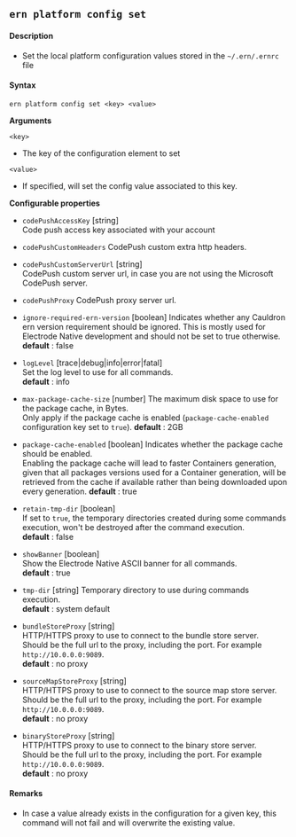 ## `ern platform config set`

#### Description

* Set the local platform configuration values stored in the `~/.ern/.ernrc` file  

#### Syntax

`ern platform config set <key> <value>`

**Arguments**

`<key>`

* The key of the configuration element to set

`<value>`

* If specified, will set the config value associated to this key. 

**Configurable properties**

- `codePushAccessKey` [string]   
Code push access key associated with your account 

- `codePushCustomHeaders`
CodePush custom extra http headers.

- `codePushCustomServerUrl` [string]  
CodePush custom server url, in case you are not using the Microsoft CodePush server.  

- `codePushProxy`
CodePush proxy server url.

- `ignore-required-ern-version` [boolean]
Indicates whether any Cauldron ern version requirement should be ignored.
This is mostly used for Electrode Native development and should not be set to true otherwise.
**default** : false

- `logLevel` [trace|debug|info|error|fatal]  
Set the log level to use for all commands.  
**default** : info

- `max-package-cache-size` [number]
The maximum disk space to use for the package cache, in Bytes.  
Only apply if the package cache is enabled (`package-cache-enabled` configuration key set to `true`).
**default** : 2GB

- `package-cache-enabled` [boolean]
Indicates whether the package cache should be enabled.  
Enabling the package cache will lead to faster Containers generation, given that all packages versions used for a Container generation, will be retrieved from the cache if available rather than being downloaded upon every generation.
**default** : true  

- `retain-tmp-dir` [boolean]   
If set to `true`, the temporary directories created during some commands execution, won't be destroyed after the command execution.  
**default** : false

- `showBanner` [boolean]  
Show the Electrode Native ASCII banner for all commands.  
**default** : true

- `tmp-dir` [string]
Temporary directory to use during commands execution.  
**default** : system default

- `bundleStoreProxy` [string]  
HTTP/HTTPS proxy to use to connect to the bundle store server.  
Should be the full url to the proxy, including the port. For example `http://10.0.0.0:9089`.  
**default** : no proxy

- `sourceMapStoreProxy` [string]  
HTTP/HTTPS proxy to use to connect to the source map store server.  
Should be the full url to the proxy, including the port. For example `http://10.0.0.0:9089`.  
**default** : no proxy

- `binaryStoreProxy` [string]  
HTTP/HTTPS proxy to use to connect to the binary store server.  
Should be the full url to the proxy, including the port. For example `http://10.0.0.0:9089`.  
**default** : no proxy

#### Remarks
 
* In case a value already exists in the configuration for a given key, this command will not fail and will overwrite the existing value.

[Electrode Native bundle store server]: https://github.com/electrode-io/ern-bundle-store

